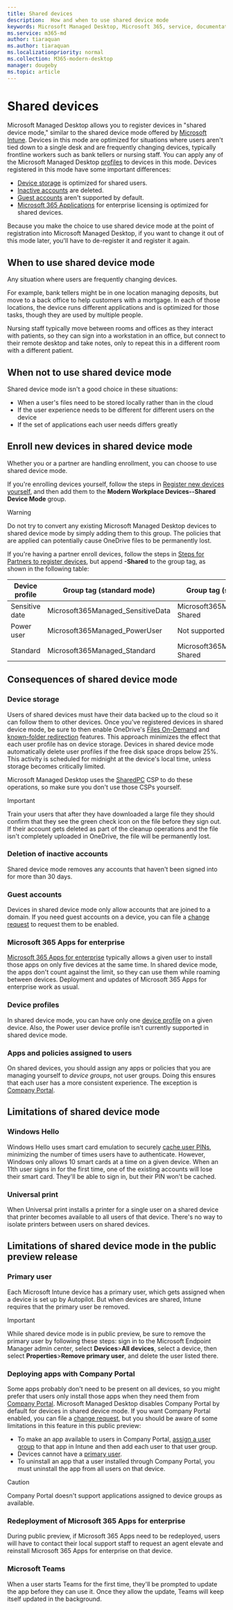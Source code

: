 ```yaml
---
title: Shared devices
description:  How and when to use shared device mode
keywords: Microsoft Managed Desktop, Microsoft 365, service, documentation
ms.service: m365-md
author: tiaraquan
ms.author: tiaraquan
ms.localizationpriority: normal
ms.collection: M365-modern-desktop
manager: dougeby
ms.topic: article
---
```


# Shared devices

Microsoft Managed Desktop allows you to register devices in "shared device mode," similar to the shared device mode offered by [Microsoft Intune](/mem/intune/configuration/shared-user-device-settings). Devices in this mode are optimized for situations where users aren't tied down to a single desk and are frequently changing devices, typically frontline workers such as bank tellers or nursing staff. You can apply any of the Microsoft Managed Desktop [profiles](profiles.md) to devices in this mode. Devices registered in this mode have some important differences:

- [Device storage](#device-storage) is optimized for shared users.
- [Inactive accounts](#deletion-of-inactive-accounts) are deleted.
- [Guest accounts](#guest-accounts) aren't supported by default.
- [Microsoft 365 Applications](#microsoft-365-apps-for-enterprise) for enterprise licensing is optimized for shared devices.

Because you make the choice to use shared device mode at the point of registration into Microsoft Managed Desktop, if you want to change it out of this mode later, you'll have to de-register it and register it again.

## When to use shared device mode

Any situation where users are frequently changing devices.

For example, bank tellers might be in one location managing deposits, but move to a back office to help customers with a mortgage. In each of those locations, the device runs different applications and is optimized for those tasks, though they are used by multiple people.

Nursing staff typically move between rooms and offices as they interact with patients, so they can sign into a workstation in an office, but connect to their remote desktop and take notes, only to repeat this in a different room with a different patient.

## When not to use shared device mode

Shared device mode isn't a good choice in these situations:

- When a user's files need to be stored locally rather than in the cloud
- If the user experience needs to be different for different users on the device
- If the set of applications each user needs differs greatly

## Enroll new devices in shared device mode

Whether you or a partner are handling enrollment, you can choose to use shared device mode.

If you're enrolling devices yourself, follow the steps in [Register new devices yourself](../get-started/register-devices-self.md), and then add them to the **Modern Workplace Devices--Shared Device Mode** group.

> [!WARNING]
> Do not try to convert any existing Microsoft Managed Desktop devices to shared device mode by simply adding them to this group. The policies that are applied can potentially cause OneDrive files to be permanently lost.

If you're having a partner enroll devices, follow the steps in [Steps for Partners to register devices](../get-started/register-devices-partner.md), but append **-Shared** to the group tag, as shown in the following table:

|Device profile  |Group tag (standard mode)  |Group tag (shared device mode)  |
|---------|---------|---------|
|Sensitive date | Microsoft365Managed_SensitiveData        |  Microsoft365Managed_SensitiveData-Shared       |
| Power user         | Microsoft365Managed_PowerUser        | Not supported        |
|Standard     | Microsoft365Managed_Standard        | Microsoft365Managed_Standard-Shared  |

## Consequences of shared device mode

### Device storage

Users of shared devices must have their data backed up to the cloud so it can follow them to other devices. Once you've registered devices in shared device mode, be sure to then enable OneDrive's [Files On-Demand](https://support.microsoft.com/office/save-disk-space-with-onedrive-files-on-demand-for-windows-10-0e6860d3-d9f3-4971-b321-7092438fb38e#:~:text=%20Turn%20on%20Files%20On-Demand%20%201%20Make,files%20as%20you%20use%20them%20box.%20More%20) and [known-folder redirection](/onedrive/redirect-known-folders) features. This approach minimizes the effect that each user profile has on device storage. Devices in shared device mode automatically delete user profiles if the free disk space drops below 25%. This activity is scheduled for midnight at the device's local time, unless storage becomes critically limited.

Microsoft Managed Desktop uses the [SharedPC](/mem/intune/configuration/shared-user-device-settings-windows) CSP to do these operations, so make sure you don't use those CSPs yourself.

> [!IMPORTANT]
> Train your users that after they have downloaded a large file they should confirm that they see the green check icon on the file before they sign out. If their account gets deleted as part of the cleanup operations and the file isn't completely uploaded in OneDrive, the file will be permanently lost.

### Deletion of inactive accounts

Shared device mode removes any accounts that haven't been signed into for more than 30 days.

### Guest accounts

Devices in shared device mode only allow accounts that are joined to a domain. If you need guest accounts on a device, you can file a [change request](../working-with-managed-desktop/admin-support.md) to request them to be enabled.

### Microsoft 365 Apps for enterprise

[Microsoft 365 Apps for enterprise](/microsoft-365/managed-desktop/get-started/m365-apps) typically allows a given user to install those apps on only five devices at the same time. In shared device mode, the apps don't count against the limit, so they can use them while roaming between devices. Deployment and updates of Microsoft 365 Apps for enterprise work as usual.

### Device profiles

In shared device mode, you can have only one [device profile](profiles.md) on a given device. Also, the Power user device profile isn't currently supported in shared device mode.

### Apps and policies assigned to users

On shared devices, you should assign any apps or policies that you are managing yourself to *device groups*, not user groups. Doing this ensures that each user has a more consistent experience. The exception is [Company Portal](#deploying-apps-with-company-portal).

## Limitations of shared device mode

### Windows Hello

Windows Hello uses smart card emulation to securely [cache user PINs](/windows/security/identity-protection/hello-for-business/hello-faq), minimizing the number of times users have to authenticate. However, Windows only allows 10 smart cards at a time on a given device. When an 11th user signs in for the first time, one of the existing accounts will lose their smart card. They'll be able to sign in, but their PIN won't be cached.

### Universal print

When Universal print installs a printer for a single user on a shared device that printer becomes available to all users of that device. There's no way to isolate printers between users on shared devices.

## Limitations of shared device mode in the public preview release

### Primary user

Each Microsoft Intune device has a primary user, which gets assigned when a device is set up by Autopilot. But when devices are shared, Intune requires that the primary user be removed.

> [!IMPORTANT]
> While shared device mode is in public preview, be sure to remove the primary user by following these steps: sign in to the Microsoft Endpoint Manager admin center, select **Devices**>**All devices**, select a device, then select **Properties**>**Remove primary user**, and delete the user listed there.

### Deploying apps with Company Portal

Some apps probably don't need to be present on all devices, so you might prefer that users only install those apps when they need them from [Company Portal](/mem/intune/user-help/install-apps-cpapp-windows). Microsoft Managed Desktop disables Company Portal by default for devices in shared device mode. If you want Company Portal enabled, you can file a [change request](../working-with-managed-desktop/admin-support.md), but you should be aware of some limitations in this feature in this public preview:

- To make an app available to users in Company Portal, [assign a user group](/mem/intune/apps/apps-deploy) to that app in Intune and then add each user to that user group.
- Devices cannot have a [primary user](#primary-user).
- To uninstall an app that a user installed through Company Portal, you must uninstall the app from all users on that device.

> [!CAUTION]
> Company Portal doesn't support applications assigned to device groups as available.

### Redeployment of Microsoft 365 Apps for enterprise

During public preview, if Microsoft 365 Apps need to be redeployed, users will have to contact their local support staff to request an agent elevate and reinstall Microsoft 365 Apps for enterprise on that device.

### Microsoft Teams

When a user starts Teams for the first time, they'll be prompted to update the app before they can use it. Once they allow the update, Teams will keep itself updated in the background.
